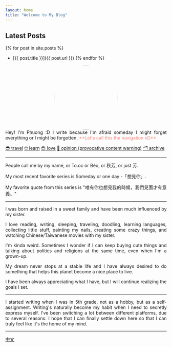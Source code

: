 ```yaml
---
layout: home
title: "Welcome to My Blog"
---
```

## Latest Posts
{% for post in site.posts %}
  - [{{ post.title }}]({{ post.url }})
{% endfor %}

<div style="text-align:center;width:100%;">
<img src="https://i.imgur.com/zXkIhQe.jpg" width="200" style="border-radius:50%"></div>
<div style="text-align:justify;width:100%;">
Hey!
I'm Phuong :D
I write because I'm afraid someday I might forget everything or I might be forgotten.

<span style="color:#F88379">
**Let's call this the navigation xD**</span>

[😎 travel](https://write.as/phuong/tag:travel) 
[🤓 learn](https://write.as/phuong/tag:learn) 
[😍 love](https://write.as/phuong/tag:love)
[🤔 opinion (provocative content warning)](https://write.as/phuong/tag:opinion)
[🗂 archive](https://write.as/phuong/tag:archive)

---
People call me by my name, or To.oc or Béo, or 秋芳, or just 芳.

My most recent favorite series is Someday or one day -「想見你」.

My favorite quote from this series is "唯有你也想見我的時候，我們見面才有意義。"

---
I was born and raised in a sweet family and have been much influenced by my sister. 

I love reading, writing, sleeping, traveling, doodling, learning languages, collecting little stuff, painting my nails, creating some crazy things, and watching Chinese/Taiwanese movies with my sister.

I'm kinda weird. Sometimes I wonder if I can keep buying cute things and talking about politics and religions at the same time, even when I'm a grown-up.

My dream never stops at a stable life and I have always desired to do something that helps this planet become a nice place to live.

I have been always appreciating what I have, but I will continue realizing the goals I set.

---
I started writing when I was in 5th grade, not as a hobby, but as a self-assignment. Writing's naturally become my habit when I need to secretly express myself. I've been switching a lot between different platforms, due to several reasons. I hope that I can finally settle down here so that I can truly feel like it's the home of my mind.

---
[中文](https://write.as/qiu-fang) 
